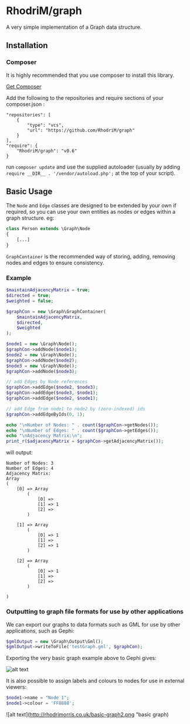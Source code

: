 # RhodriM/graph
A very simple implementation of a Graph data structure.

## Installation

### Composer

It is highly recommended that you use composer to install this library.

[Get Composer](https://getcomposer.org/doc/00-intro.md)

Add the following to the repositories and require sections of your composer.json : 
```
"repositories": [
    {
        "type": "vcs",
        "url": "https://github.com/RhodriM/graph"
    }
],
"require": {
    "RhodriM/graph": "v0.6"
}
```

run ```composer update``` and use the supplied autoloader
(usually by adding
```require __DIR__ . '/vendor/autoload.php';```
at the top of your script).

## Basic Usage

The ```Node``` and ```Edge``` classes are designed to be extended by your own if required, so you can use your own entities as nodes or edges within a graph structure. eg:

```php
class Person extends \Graph\Node
{
    [...]
}
```

```GraphContainer``` is the recommended way of storing, adding, removing nodes and edges to ensure consistency.

### Example

```php
$maintainAdjacencyMatrix = true;
$directed = true;
$weighted = false;

$graphCon = new \Graph\GraphContainer(
    $maintainAdjacencyMatrix,
    $directed,
    $weighted
);

$node1 = new \Graph\Node();
$graphCon->addNode($node1);
$node2 = new \Graph\Node();
$graphCon->addNode($node2);
$node3 = new \Graph\Node();
$graphCon->addNode($node3);

// add Edges by Node references
$graphCon->addEdge($node2, $node3);
$graphCon->addEdge($node3, $node1);
$graphCon->addEdge($node2, $node1);

// add Edge from node1 to node2 by (zero-indexed) ids
$graphCon->addEdgeByIds(0, 1);

echo "\nNumber of Nodes: " . count($graphCon->getNodes());
echo "\nNumber of Edges: " . count($graphCon->getEdges());
echo "\nAdjacency Matrix:\n";
print_r($adjacencyMatrix = $graphCon->getAdjacencyMatrix());
```
will output:

```
Number of Nodes: 3
Number of Edges: 4
Adjacency Matrix:
Array
(
    [0] => Array
        (
            [0] => 
            [1] => 1
            [2] => 
        )

    [1] => Array
        (
            [0] => 1
            [1] => 
            [2] => 1
        )

    [2] => Array
        (
            [0] => 1
            [1] => 
            [2] => 
        )

)
```

### Outputting to graph file formats for use by other applications

We can export our graphs to data formats such as GML for use by other applications, such as Gephi:

```php
$gmlOutput = new \Graph\Output\Gml();
$gmlOutput->writeToFile('testGraph.gml', $graphCon);
```
Exporting the very basic graph example above to Gephi gives:

![alt text](http://rhodrimorris.co.uk/basic-graph.png "basic graph")

It is also possible to assign labels and colours to nodes for use in external viewers:

```php
$node1->name = "Node 1";
$node1->colour = 'FF8888';
```

![alt text](http://rhodrimorris.co.uk/basic-graph2.png "basic graph)
